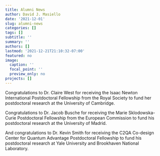 ```yaml
---
title: Alumni News
author: David J. Masiello
date: '2021-12-01'
slug: alumni-news
categories: []
tags: []
subtitle: ''
summary: ''
authors: []
lastmod: '2021-12-21T21:10:32-07:00'
featured: no
image:
  caption: ''
  focal_point: ''
  preview_only: no
projects: []
---
```

Congratulations to Dr. Claire West for receiving the Isaac Newton International Postdoctoral Fellowship from the Royal Society to fund her postdoctoral research at the University of Cambridge.  

Congratulations to Dr. Jacob Busche for receiving the Marie Sklodowska-Curie Postdoctoral Fellowship from the European Commission to fund his postdoctoral research at the University of Madrid. 

And congratulations to Dr. Kevin Smith for receiving the C2QA Co-design Center for Quantum Advantage Postdoctoral Fellowship to fund his postdoctoral research at Yale University and Brookhaven National Laboratory.